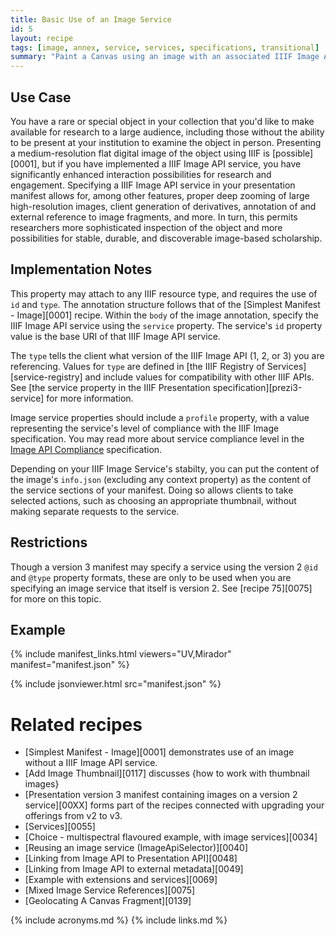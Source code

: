 ```yaml
---
title: Basic Use of an Image Service
id: 5
layout: recipe
tags: [image, annex, service, services, specifications, transitional]
summary: "Paint a Canvas using an image with an associated IIIF Image API service."
---
```


## Use Case

You have a rare or special object in your collection that you'd like to make available for research to a large audience, including those without the ability to be present at your institution to examine the object in person. Presenting a medium-resolution flat digital image of the object using IIIF is [possible][0001], but if you have implemented a IIIF Image API service, you have significantly enhanced interaction possibilities for research and engagement. Specifying a IIIF Image API service in your presentation manifest allows for, among other features, proper deep zooming of large high-resolution images, client generation of derivatives, annotation of and external reference to image fragments, and more. In turn, this permits researchers more sophisticated inspection of the object and more possibilities for stable, durable, and discoverable image-based scholarship.

## Implementation Notes

This property may attach to any IIIF resource type, and requires the use of `id` and `type`. The annotation structure follows that of the [Simplest Manifest - Image][0001] recipe. Within the `body` of the image annotation, specify the IIIF Image API service using the `service` property. The service's `id` property value is the base URI of that IIIF Image API service. 

The `type` tells the client what version of the IIIF Image API (1, 2, or 3) you are referencing. Values for `type` are defined in [the IIIF Registry of Services][service-registry] and include values for compatibility with other IIIF APIs. See [the service property in the IIIF Presentation specification][prezi3-service] for more information.

Image service properties should include a `profile` property, with a value representing the service's level of compliance with the IIIF Image specification. You may read more about service compliance level in the [Image API Compliance](https://iiif.io/api/image/3.0/compliance/) specification.

Depending on your IIIF Image Service's stabilty, you can put the content of the image's `info.json` (excluding any context property) as the content of the service sections of your manifest. Doing so allows clients to take selected actions, such as choosing an appropriate thumbnail, without making separate requests to the service.

## Restrictions

Though a version 3 manifest may specify a service using the version 2 `@id` and `@type` property formats, these are only to be used when you are specifying an image service that itself is version 2. See [recipe 75][0075] for more on this topic.

## Example

{% include manifest_links.html viewers="UV,Mirador" manifest="manifest.json" %}

{% include jsonviewer.html src="manifest.json" %}

# Related recipes

* [Simplest Manifest - Image][0001] demonstrates use of an image without a IIIF Image API service.
* [Add Image Thumbnail][0117] discusses {how to work with thumbnail images}
* [Presentation version 3 manifest containing images on a version 2 service][00XX] forms part of the recipes connected with upgrading your offerings from v2 to v3.
* [Services][0055]
* [Choice - multispectral flavoured example, with image services][0034]
* [Reusing an image service (ImageApiSelector)][0040]
* [Linking from Image API to Presentation API][0048]
* [Linking from Image API to external metadata][0049]
* [Example with extensions and services][0069]
* [Mixed Image Service References][0075]
* [Geolocating A Canvas Fragment][0139]

{% include acronyms.md %}
{% include links.md %}
